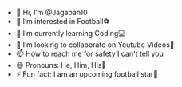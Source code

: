 - 👋 Hi, I’m @Jagaban10
- 👀 I’m interested in Football⚽️
- 🌱 I’m currently learning Coding💻
- 💞️ I’m looking to collaborate on Youtube Videos🎥
- 📫 How to reach me for safety I can't tell you
- 😄 Pronouns: He, Him, His🧍
- ⚡ Fun fact: I am an upcoming football star🏅

<!---
Jagaban9/Jagaban9 is a ✨ special ✨ repository because its `README.md` (this file) appears on your GitHub profile.
You can click the Preview link to take a look at your changes.
--->
